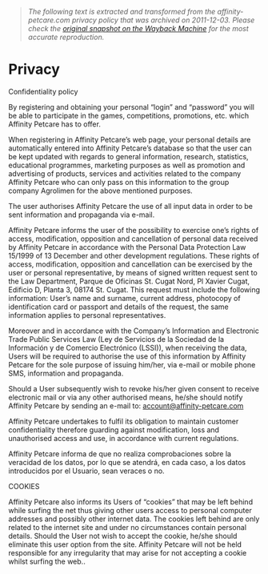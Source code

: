 > *The following text is extracted and transformed from the affinity-petcare.com privacy policy that was archived on 2011-12-03. Please check the [original snapshot on the Wayback Machine](https://web.archive.org/web/20111203162746id_/http%3A//www.affinity-petcare.com/en/privacidad.htm) for the most accurate reproduction.*

# Privacy

Confidentiality policy

By registering and obtaining your personal “login” and “password” you will be able to participate in the games, competitions, promotions, etc. which Affinity Petcare has to offer.  


When registering in Affinity Petcare’s web page, your personal details are automatically entered into Affinity Petcare’s database so that the user can be kept updated with regards to general information, research, statistics, educational programmes, marketing purposes as well as promotion and advertising of products, services and activities related to the company Affinity Petcare who can only pass on this information to the group company Agrolimen for the above mentioned purposes.

The user authorises Affinity Petcare the use of all input data in order to be sent information and propaganda via e-mail.

Affinity Petcare informs the user of the possibility to exercise one’s rights of access, modification, opposition and cancellation of personal data received by Affinity Petcare in accordance with the Personal Data Protection Law 15/1999 of 13 December and other development regulations. These rights of access, modification, opposition and cancellation can be exercised by the user or personal representative, by means of signed written request sent to the Law Department, Parque de Oficinas St. Cugat Nord, Pl Xavier Cugat, Edificio D, Planta 3, 08174 St. Cugat. This request must include the following information: User’s name and surname, current address, photocopy of identification card or passport and details of the request, the same information applies to personal representatives.

Moreover and in accordance with the Company’s Information and Electronic Trade Public Services Law (Ley de Servicios de la Sociedad de la Información y de Comercio Electrónico (LSSI)), when receiving the data, Users will be required to authorise the use of this information by Affinity Petcare for the sole purpose of issuing him/her, via e-mail or mobile phone SMS, information and propaganda.

Should a User subsequently wish to revoke his/her given consent to receive electronic mail or via any other authorised means, he/she should notify Affinity Petcare by sending an e-mail to: [account@affinity-petcare.com](mailto:account@affinity-petcare.com)

Affinity Petcare undertakes to fulfil its obligation to maintain customer confidentiality therefore guarding against modification, loss and unauthorised access and use, in accordance with current regulations.

  
Affinity Petcare informa de que no realiza comprobaciones sobre la veracidad de los datos, por lo que se atendrá, en cada caso, a los datos introducidos por el Usuario, sean veraces o no.  


  
COOKIES  
  
Affinity Petcare also informs its Users of “cookies” that may be left behind while surfing the net thus giving other users access to personal computer addresses and possibly other internet data. The cookies left behind are only related to the internet site and under no circumstances contain personal details. Should the User not wish to accept the cookie, he/she should eliminate this user option from the site. Affinity Petcare will not be held responsible for any irregularity that may arise for not accepting a cookie whilst surfing the web..

  

